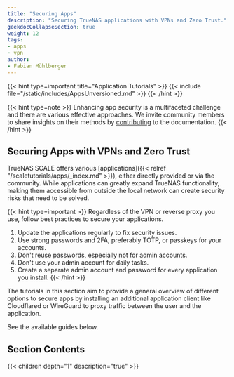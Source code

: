 ```yaml
---
title: "Securing Apps"
description: "Securing TrueNAS applications with VPNs and Zero Trust."
geekdocCollapseSection: true
weight: 12
tags:
- apps
- vpn
author: 
- Fabian Mühlberger
---
```



{{< hint type=important title="Application Tutorials" >}}
{{< include file="/static/includes/AppsUnversioned.md" >}}
{{< /hint >}}

{{< hint type=note >}}
Enhancing app security is a multifaceted challenge and there are various effective approaches. We invite community members to share insights on their methods by [contributing](https://www.truenas.com/docs/contributing/) to the documentation.
{{< /hint >}}

## Securing Apps with VPNs and Zero Trust

TrueNAS SCALE offers various [applications]({{< relref "/scaletutorials/apps/_index.md" >}}), either directly provided or via the community.
While applications can greatly expand TrueNAS functionality, making them accessible from outside the local network can create security risks that need to be solved.

{{< hint type=important >}}
Regardless of the VPN or reverse proxy you use, follow best practices to secure your applications.
1. Update the applications regularly to fix security issues.
2. Use strong passwords and 2FA, preferably TOTP, or passkeys for your accounts.
3. Don't reuse passwords, especially not for admin accounts.
4. Don't use your admin account for daily tasks.
5. Create a separate admin account and password for every application you install.
{{< /hint >}}

The tutorials in this section aim to provide a general overview of different options to secure apps by installing an additional application client like Cloudflared or WireGuard to proxy traffic between the user and the application.

See the available guides below.

## Section Contents

{{< children depth="1" description="true" >}}
